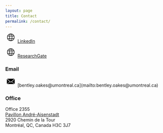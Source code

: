 ```yaml
---
layout: page
title: Contact
permalink: /contact/
---
```


<img alt="" src="/assets/images/web.png" style="width:25px; margin: 0 5px 5px 5px;" /> [LinkedIn](https://www.linkedin.com/in/bentley-james-oakes/)

<img alt="" src="/assets/images/web.png" style="width:25px; margin: 0 5px 5px 5px;" /> [ResearchGate](https://www.researchgate.net/profile/Bentley-Oakes)


### Email

<img alt="Email icon" src="/assets/images/icon-email-512.png" style="width:25px; margin: 0 5px 5px 5px;" />
[bentley.oakes@umontreal.ca](mailto:bentley.oakes@umontreal.ca)

### Office

Office 2355  
[Pavillon André-Aisenstadt](https://plancampus.umontreal.ca/montreal/#iw%7C376)  
2920 Chemin de la Tour  
Montréal, QC, Canada H3C 3J7



